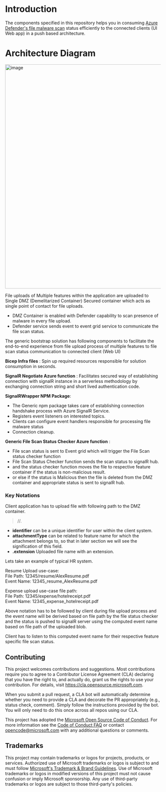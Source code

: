 # Introduction

The components specified in this repository helps you in consuming [Azure Defender's file malware scan](https://learn.microsoft.com/en-us/azure/defender-for-cloud/defender-for-storage-malware-scan) status efficiently to the connected clients (UI Web app) in a push based architecture.

# Architecture Diagram
<img width="725" alt="image" src="https://github.com/microsoft/DefenderFileScanNotifier/assets/145007993/9fee731a-458c-4e32-8656-4b7eb3d3868b">

File uploads of Multiple features within the application are uploaded to Single DMZ (Demelitarized Container) Secured container which acts as single point of contact for file uploads.

- DMZ Container is enabled with Defender capability to scan presence of malware in every file upload.
- Defender service sends event to event grid service to communicate the file scan status.

The generic bootstrap solution has following components to facilitate the end-to-end experience from file upload process of multiple features to file scan status communication to connected client (Web UI)

<strong>Bicep Infra files</strong> : Spin up required resources responsible for solution consumption in seconds.<br />

<strong>SignalR Negotiate Azure function</strong> : Facilitates secured way of establishing connection with signalR instance in a serverless methodology by exchanging connection string and short lived authentication code.<br />

<strong>SignalRWrapper NPM Package</strong>:
- The Generic npm package takes care of establishing connection handshake process with Azure SignalR Service.
- Registers event listeners on interested topics.
- Clients can configure event handlers responsible for processing file malware status 
- Connection cleanup.

<strong>Generic File Scan Status Checker Azure function</strong> : <br />
- File scan status is sent to Event grid which will trigger the File Scan status checker function
- File Scan Status Checker function sends the scan status to signalR hub.
- and the status checker function moves the file to respective feature container if the status is non-malicious result.
- or else if the status is Malicious then the file is deleted from the DMZ container and appropriate status is sent to signalR hub.

### Key Notations
Client application has to upload file with following path to the DMZ container.
> <identifier>/<attachmentType>/<filename>.<extension>
- <strong>identifier</strong> can be a unique identifier for user within the client system.
- <strong>attachmentType</strong> can be related to feature name for which the attachment belongs to, so that in later section we will see the signification of this field.
- <strong><filename>.extension</strong> Uploaded file name with an extension.

Lets take an example of typical HR system.

Resume Upload use-case:<br />
   File Path: 12345/resume/AlexResume.pdf<br />
   Event Name: 12345_resume_AlexResume.pdf<br />

Expense upload use-case file path: <br />
   File Path: 12345/expense/hotelreceipt.pdf<br />
   Event Name: 12345_expense_hotelreceipt.pdf<br />

Above notation has to be followed by client during file upload process and the event name will be derived based on file path by the file status checker and the status is pushed to signalR server using the computed event name based on file path of the uploaded blob.

Client has to listen to this computed event name for their respective feature specific file scan status.

## Contributing

This project welcomes contributions and suggestions.  Most contributions require you to agree to a
Contributor License Agreement (CLA) declaring that you have the right to, and actually do, grant us
the rights to use your contribution. For details, visit https://cla.opensource.microsoft.com.

When you submit a pull request, a CLA bot will automatically determine whether you need to provide
a CLA and decorate the PR appropriately (e.g., status check, comment). Simply follow the instructions
provided by the bot. You will only need to do this once across all repos using our CLA.

This project has adopted the [Microsoft Open Source Code of Conduct](https://opensource.microsoft.com/codeofconduct/).
For more information see the [Code of Conduct FAQ](https://opensource.microsoft.com/codeofconduct/faq/) or
contact [opencode@microsoft.com](mailto:opencode@microsoft.com) with any additional questions or comments.

## Trademarks

This project may contain trademarks or logos for projects, products, or services. Authorized use of Microsoft 
trademarks or logos is subject to and must follow 
[Microsoft's Trademark & Brand Guidelines](https://www.microsoft.com/en-us/legal/intellectualproperty/trademarks/usage/general).
Use of Microsoft trademarks or logos in modified versions of this project must not cause confusion or imply Microsoft sponsorship.
Any use of third-party trademarks or logos are subject to those third-party's policies.
